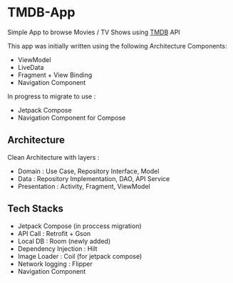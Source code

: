 # TMDB-App
Simple App to browse Movies / TV Shows using [TMDB](https://www.themoviedb.org/) API

This app was initially written using the following Architecture Components:
- ViewModel
- LiveData
- Fragment + View Binding
- Navigation Component

In progress to migrate to use :
- Jetpack Compose
- Navigation Component for Compose

## Architecture
Clean Architecture with layers :
- Domain : Use Case, Repository Interface, Model
- Data : Repository Implementation, DAO, API Service
- Presentation : Activity, Fragment, ViewModel

## Tech Stacks
- Jetpack Compose (in proccess migration)
- API Call : Retrofit + Gson
- Local DB : Room (newly added)
- Dependency Injection : Hilt
- Image Loader : Coil (for jetpack compose)
- Network logging : Flipper
- Navigation Component
